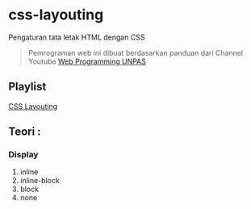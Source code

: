 # css-layouting
Pengaturan tata letak HTML dengan CSS

> Pemrograman web ini dibuat berdasarkan panduan dari Channel Youtube [Web Programming UNPAS](https://www.youtube.com/channel/UCkXmLjEr95LVtGuIm3l2dPg)

## Playlist
[CSS Layouting](https://www.youtube.com/playlist?list=PLFIM0718LjIUu4Ju9GUL5zpLcuq08TKYr)

## Teori :
### Display
1. inline
2. inline-block
3. block
4. none